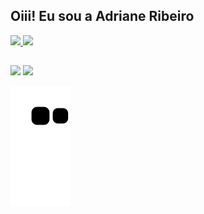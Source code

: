 ## Oiii! Eu sou a Adriane Ribeiro
  <div>
  <a href="https://github.com/AdrianeRibeiro">
  <img height="180em" src="https://github-readme-stats.vercel.app/api?username=AdrianeRibeiro&show_icons=true&theme=dracula&include_all_commits=true&count_private=true"/>
  <img height="180em" src="https://github-readme-stats.vercel.app/api/top-langs/?username=AdrianeRibeiro&layout=compact&langs_count=16&theme=dracula"/>
</div>
  
  ##
 
<div> 
  <a href = "mailto:adrianeribeiro94@gmail.com"><img src="https://img.shields.io/badge/-Gmail-%23333?style=for-the-badge&logo=gmail&logoColor=white" target="_blank"></a>
  <a href="https://www.linkedin.com/in/adriane-ribeiro-460460136" target="_blank"><img src="https://img.shields.io/badge/-LinkedIn-%230077B5?style=for-the-badge&logo=linkedin&logoColor=white" target="_blank"></a> 
 
  ![Snake animation](https://github.com/rafaballerini/rafaballerini/blob/output/github-contribution-grid-snake.svg)
 
</div>
